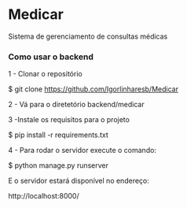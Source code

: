 # Medicar

Sistema de gerenciamento de consultas médicas

### Como usar o backend

1 - Clonar o repositório

$ git clone https://github.com/Igorlinharesb/Medicar

2 - Vá para o diretetório backend/medicar

3 -Instale os requisitos para o projeto

$ pip install -r requirements.txt

4 - Para rodar o servidor execute o comando:

$ python manage.py runserver

E o servidor estará disponível no endereço:

http://localhost:8000/
